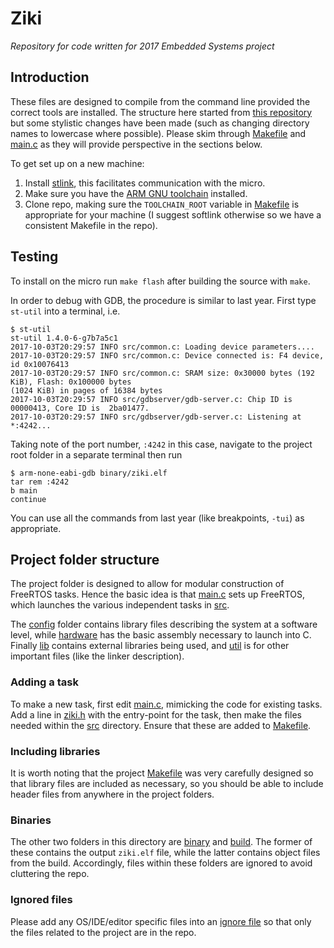 # Ziki

_Repository for code written for 2017 Embedded Systems project_

## Introduction
These files are designed to compile from the command line provided the correct tools are installed.
The structure here started from [this repository](https://github.com/wangyeee/STM32F4-FreeRTOS) but
some stylistic changes have been made (such as changing directory names to lowercase where possible).
Please skim through [Makefile](Makefile) and [main.c](main.c) as they will provide perspective in the sections below.

To get set up on a new machine:
1. Install [stlink](https://github.com/texane/stlink/), this facilitates communication with the micro.
2. Make sure you have the [ARM GNU toolchain](https://developer.arm.com/open-source/gnu-toolchain/gnu-rm) installed.
3. Clone repo, making sure the `TOOLCHAIN_ROOT` variable in [Makefile](Makefile) is appropriate for
   your machine (I suggest softlink otherwise so we have a consistent Makefile in the repo). 

## Testing
To install on the micro run `make flash` after building the source with `make`.

In order to debug with GDB, the procedure is similar to last year. First type `st-util` into a
terminal, i.e.
```
$ st-util
st-util 1.4.0-6-g7b7a5c1
2017-10-03T20:29:57 INFO src/common.c: Loading device parameters....
2017-10-03T20:29:57 INFO src/common.c: Device connected is: F4 device, id 0x10076413
2017-10-03T20:29:57 INFO src/common.c: SRAM size: 0x30000 bytes (192 KiB), Flash: 0x100000 bytes
(1024 KiB) in pages of 16384 bytes
2017-10-03T20:29:57 INFO src/gdbserver/gdb-server.c: Chip ID is 00000413, Core ID is  2ba01477.
2017-10-03T20:29:57 INFO src/gdbserver/gdb-server.c: Listening at *:4242...
```
Taking note of the port number, `:4242` in this case, navigate to the project root folder in a
separate terminal then run
```
$ arm-none-eabi-gdb binary/ziki.elf
tar rem :4242
b main
continue
```
You can use all the commands from last year (like breakpoints, `-tui`) as appropriate.

## Project folder structure
The project folder is designed to allow for modular construction of FreeRTOS tasks.
Hence the basic idea is that [main.c](main.c) sets up FreeRTOS, which launches the various
independent tasks in [src](src/).

The [config](config/) folder contains library files describing the system at a software level, while
[hardware](hardware/) has the basic assembly necessary to launch into C. Finally [lib](lib/)
contains external libraries being used, and [util](util/) is for other important files (like the
linker description).

### Adding a task
To make a new task, first edit [main.c](main.c), mimicking the code for existing tasks. Add a line
in [ziki.h](src/ziki.h) with the entry-point for the task, then make the files needed within the
[src](src/) directory. Ensure that these are added to [Makefile](Makefile).

### Including libraries
It is worth noting that the project [Makefile](Makefile) was very carefully designed so that library
files are included as necessary, so you should be able to include header files from anywhere in the
project folders.

### Binaries
The other two folders in this directory are [binary](binary/) and [build](build/). The former of
these contains the output `ziki.elf` file, while the latter contains object files from the build.
Accordingly, files within these folders are ignored to avoid cluttering the repo.

### Ignored files
Please add any OS/IDE/editor specific files into an [ignore file](.gitignore) so that only the files
related to the project are in the repo.
